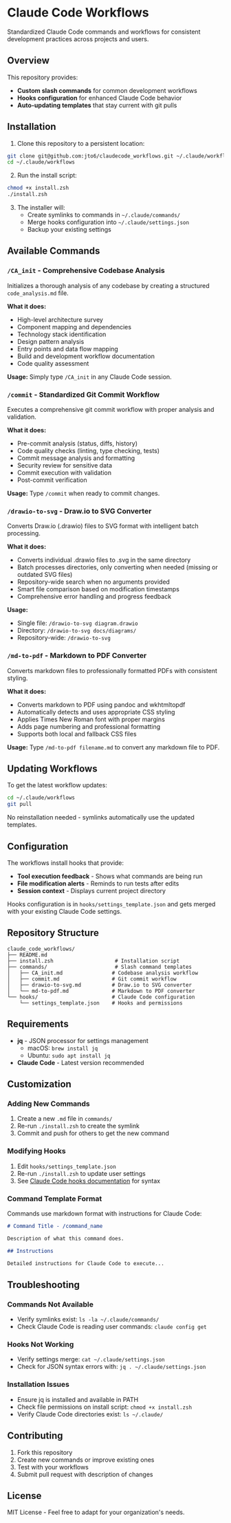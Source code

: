 # Claude Code Workflows

Standardized Claude Code commands and workflows for consistent development practices across projects and users.

## Overview

This repository provides:
- **Custom slash commands** for common development workflows
- **Hooks configuration** for enhanced Claude Code behavior  
- **Auto-updating templates** that stay current with git pulls

## Installation

1. Clone this repository to a persistent location:
```bash
git clone git@github.com:jto6/claudecode_workflows.git ~/.claude/workflows
cd ~/.claude/workflows
```

2. Run the install script:
```bash
chmod +x install.zsh
./install.zsh
```

3. The installer will:
   - Create symlinks to commands in `~/.claude/commands/`
   - Merge hooks configuration into `~/.claude/settings.json`
   - Backup your existing settings

## Available Commands

### `/CA_init` - Comprehensive Codebase Analysis
Initializes a thorough analysis of any codebase by creating a structured `code_analysis.md` file.

**What it does:**
- High-level architecture survey
- Component mapping and dependencies
- Technology stack identification
- Design pattern analysis
- Entry points and data flow mapping
- Build and development workflow documentation
- Code quality assessment

**Usage:** Simply type `/CA_init` in any Claude Code session.

### `/commit` - Standardized Git Commit Workflow
Executes a comprehensive git commit workflow with proper analysis and validation.

**What it does:**
- Pre-commit analysis (status, diffs, history)
- Code quality checks (linting, type checking, tests)
- Commit message analysis and formatting
- Security review for sensitive data
- Commit execution with validation
- Post-commit verification

**Usage:** Type `/commit` when ready to commit changes.

### `/drawio-to-svg` - Draw.io to SVG Converter
Converts Draw.io (.drawio) files to SVG format with intelligent batch processing.

**What it does:**
- Converts individual .drawio files to .svg in the same directory
- Batch processes directories, only converting when needed (missing or outdated SVG files)
- Repository-wide search when no arguments provided
- Smart file comparison based on modification timestamps
- Comprehensive error handling and progress feedback

**Usage:** 
- Single file: `/drawio-to-svg diagram.drawio`
- Directory: `/drawio-to-svg docs/diagrams/`  
- Repository-wide: `/drawio-to-svg`

### `/md-to-pdf` - Markdown to PDF Converter
Converts markdown files to professionally formatted PDFs with consistent styling.

**What it does:**
- Converts markdown to PDF using pandoc and wkhtmltopdf
- Automatically detects and uses appropriate CSS styling
- Applies Times New Roman font with proper margins
- Adds page numbering and professional formatting
- Supports both local and fallback CSS files

**Usage:** Type `/md-to-pdf filename.md` to convert any markdown file to PDF.

## Updating Workflows

To get the latest workflow updates:
```bash
cd ~/.claude/workflows
git pull
```

No reinstallation needed - symlinks automatically use the updated templates.

## Configuration

The workflows install hooks that provide:
- **Tool execution feedback** - Shows what commands are being run
- **File modification alerts** - Reminds to run tests after edits
- **Session context** - Displays current project directory

Hooks configuration is in `hooks/settings_template.json` and gets merged with your existing Claude Code settings.

## Repository Structure

```
claude_code_workflows/
├── README.md
├── install.zsh                    # Installation script
├── commands/                      # Slash command templates
│   ├── CA_init.md                # Codebase analysis workflow
│   ├── commit.md                 # Git commit workflow
│   ├── drawio-to-svg.md          # Draw.io to SVG converter
│   └── md-to-pdf.md              # Markdown to PDF converter
└── hooks/                        # Claude Code configuration
    └── settings_template.json    # Hooks and permissions
```

## Requirements

- **jq** - JSON processor for settings management
  - macOS: `brew install jq`
  - Ubuntu: `sudo apt install jq`
- **Claude Code** - Latest version recommended

## Customization

### Adding New Commands
1. Create a new `.md` file in `commands/`
2. Re-run `./install.zsh` to create the symlink
3. Commit and push for others to get the new command

### Modifying Hooks
1. Edit `hooks/settings_template.json`
2. Re-run `./install.zsh` to update user settings
3. See [Claude Code hooks documentation](https://docs.anthropic.com/en/docs/claude-code/hooks) for syntax

### Command Template Format
Commands use markdown format with instructions for Claude Code:
```markdown
# Command Title - /command_name

Description of what this command does.

## Instructions

Detailed instructions for Claude Code to execute...
```

## Troubleshooting

### Commands Not Available
- Verify symlinks exist: `ls -la ~/.claude/commands/`
- Check Claude Code is reading user commands: `claude config get`

### Hooks Not Working  
- Verify settings merge: `cat ~/.claude/settings.json`
- Check for JSON syntax errors with: `jq . ~/.claude/settings.json`

### Installation Issues
- Ensure jq is installed and available in PATH
- Check file permissions on install script: `chmod +x install.zsh`
- Verify Claude Code directories exist: `ls ~/.claude/`

## Contributing

1. Fork this repository
2. Create new commands or improve existing ones
3. Test with your workflows
4. Submit pull request with description of changes

## License

MIT License - Feel free to adapt for your organization's needs.
